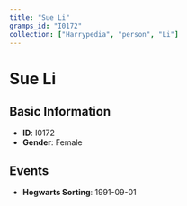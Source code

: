 ```yaml
---
title: "Sue Li"
gramps_id: "I0172"
collection: ["Harrypedia", "person", "Li"]
---
```


# Sue Li

## Basic Information

- **ID**: I0172
- **Gender**: Female

## Events

- **Hogwarts Sorting**: 1991-09-01

